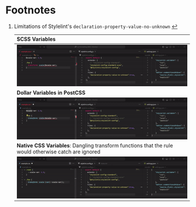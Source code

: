 # Footnotes

1. Limitations of Stylelint's `declaration-property-value-no-unknown` [↩](https://github.com/qwloh/stylelint-transform-function-no-whitespace?tab=readme-ov-file#see-behavior)

    |**SCSS Variables**|
    |:---|
    |![Stylelint Rule with SCSS Variables](./stylelint-scss-var.gif)|
    |**Dollar Variables in PostCSS**|
    |![Stylelint Rule with PostCSS Variables](./stylelint-postcss-var.gif)|
    |**Native CSS Variables**: Dangling transform functions that the rule would otherwise catch are ignored|
    |![Stylelint Rule with CSS Variables](./stylelint-css-var.gif)|
